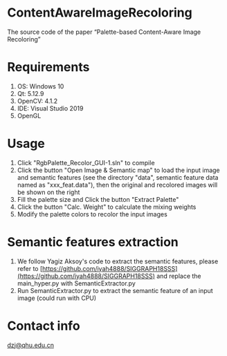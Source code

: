 # ContentAwareImageRecoloring
 The source code of the paper “Palette-based Content-Aware Image Recoloring”

# Requirements
1. OS: Windows 10
2. Qt: 5.12.9
3. OpenCV: 4.1.2
4. IDE: Visual Studio 2019
5. OpenGL

# Usage
1. Click "RgbPalette_Recolor_GUI-1.sln" to compile
2. Click the button "Open Image & Semantic map" to load the input image and semantic features (see the directory "data", semantic feature data named as "xxx_feat.data"), then the original and recolored images will be shown on the right
3. Fill the palette size and Click the button "Extract Palette"
4. Click the button "Calc. Weight" to calculate the mixing weights
5. Modify the palette colors to recolor the input images

# Semantic features extraction
1. We follow Yagiz Aksoy's code to extract the semantic features, please refer to [https://github.com/iyah4888/SIGGRAPH18SSS](https://github.com/iyah4888/SIGGRAPH18SSS) and replace the main_hyper.py with SemanticExtractor.py
2. Run SemanticExtractor.py to extract the semantic feature of an input image (could run with CPU)

# Contact info
dzj@qhu.edu.cn

